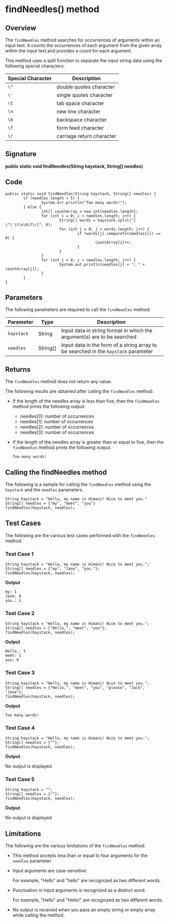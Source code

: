 # findNeedles() method

## Overview

The `findNeedles` method searches for occurrences of arguments within an input text. It counts the occurrences of each argument from the given array within the input text and provides a count for each argument.

This method uses a split function to separate the input string data using the following special characters:

| Special Character | Description |
|-------------------|-------------|
| `\"` | double quotes character |
| `\'` | single quotes character |
| `\t` | tab space character |
| `\n` | new line character |
| `\b` | backspace character |
| `\f` | form feed character |
| `\r` | carriage return character |

## Signature

**public static void findNeedles(String haystack, String[] needles)**

## Code

```
public static void findNeedles(String haystack, String[] needles) {
        if (needles.length > 5) {
                System.err.println("Too many words!");
        } else {
                int[] countArray = new int[needles.length];
                for (int i = 0; i < needles.length; i++) {
                        String[] words = haystack.split("[ \"\'\t\n\b\f\r]", 0);
                        for (int j = 0; j < words.length; j++) {
                                if (words[j].compareTo(needles[i]) == 0) {
                                        countArray[i]++;
                                }
                        }
                }
                for (int j = 0; j < needles.length; j++) {
                        System.out.println(needles[j] + ": " + countArray[j]);
                }
        }
}

```

## Parameters

The following parameters are required to call the `findNeedles` method:

| Parameter | Type | Description |
|-----------|------|-------------|
| `haystack` | String | Input data in string format in which the argument(s) are to be searched |
| `needles` | String[] | Input data in the form of a string array to be searched in the `haystack` parameter |

## Returns

The `findNeedles` method does not return any value.

The following results are obtained after calling the `findNeedles` method:
- If the length of the needles array is less than five, then the `findNeedles` method prints the following output:
  - needles[0]: number of occurrences
  - needles[1]: number of occurrences
  - needles[2]: number of occurrences
  - needles[3]: number of occurrences
- If the length of the needles array is greater than or equal to five, then the `findNeedles` method prints the following output.

  `Too many words!`
  
## Calling the findNeedles method

The following is a sample for calling the `findNeedles` method using the `haystack` and the `needles` parameters.

```
String haystack = "Hello, my name is Himani! Nice to meet you."
String[] needles = {"my", "meet", "you"}
findNeedles(haystack, needles);
```

## Test Cases

The following are the various test cases performed with the `findNeedles` method.

### Test Case 1

```
String haystack = "Hello, my name is Himani! Nice to meet you.";
String[] needles = {"my", "Jane", "you."};
findNeedles(haystack, needles);
```
  **Output**

  ```
  my: 1
  Jane: 0
  you.: 1
  ```

### Test Case 2

```
String haystack = "Hello, my name is Himani! Nice to meet you.";
String[] needles = {"Hello,", "meet", "you"};
findNeedles(haystack, needles);
```
 **Output**

  ```
  Hello,: 1
  meet: 1
  you: 0
  ```

### Test Case 3

```
String haystack = "Hello, my name is Himani! Nice to meet you.";
String[] needles = {"Hello,", "meet", "you", "please", "Jack", "Jane"};
findNeedles(haystack, needles);
```
 **Output**

  ```
  Too many words!
  ```

### Test Case 4

```
String haystack = "Hello, my name is Himani! Nice to meet you.";
String[] needles = {""};
findNeedles(haystack, needles);
```
 **Output**

No output is displayed

### Test Case 5

```
String haystack = "";
String[] needles = {""};
findNeedles(haystack, needles);
```
 **Output**

No output is displayed

## Limitations

The following are the various limitations of the `findNeedles` method:
- This method accepts less than or equal to four arguments for the `needles` parameter.
- Input arguments are case-sensitive.

  For example, "Hello" and "hello" are recognized as two different words.
- Punctuation in input arguments is recognized as a distinct word.

  For example, "Hello" and "Hello!" are recognized as two different words.
- No output is received when you pass an empty string or empty array while calling the method.
